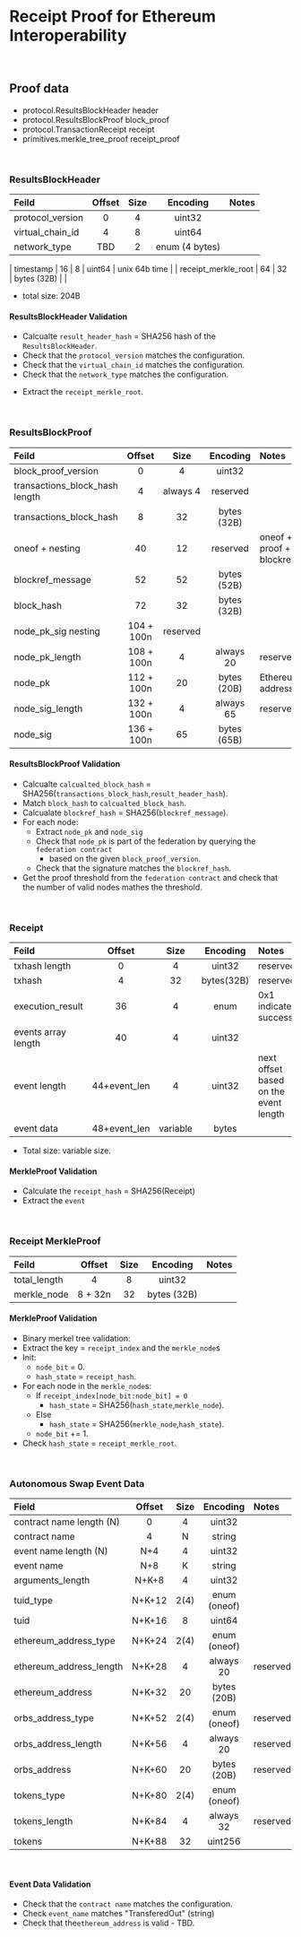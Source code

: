 # Receipt Proof for Ethereum Interoperability

&nbsp;
## Proof data
* protocol.ResultsBlockHeader header
* protocol.ResultsBlockProof block_proof
* protocol.TransactionReceipt receipt
* primitives.merkle_tree_proof receipt_proof

&nbsp;
### ResultsBlockHeader 

| Feild         | Offset        | Size          | Encoding      | Notes         |
|:------------- |:-------------:|:-------------:|:-------------:|:--------------|
| protocol_version | 0 | 4 | uint32 | |
| virtual_chain_id | 4 | 8 | uint64 | |
| network_type | TBD | 2 | enum (4 bytes) | |
<!--
| block_height | 8 | 8 | uint64 | To be replaced with version |
-->
| timestamp | 16 | 8 | uint64 | unix 64b time |
| receipt_merkle_root | 64 | 32 | bytes (32B) | |

* total size: 204B

#### ResultsBlockHeader Validation
* Calcualte `result_header_hash` = SHA256 hash of the `ResultsBlockHeader`.
* Check that the `protocol_version` matches the configuration.
* Check that the `virtual_chain_id` matches the configuration.
* Check that the `network_type` matches the configuration.
<!--
  * Check that the `timestamp` >`time` - `timeout_value`. 
-->
* Extract the `receipt_merkle_root`.

&nbsp;
### ResultsBlockProof

| Feild         | Offset        | Size          | Encoding      | Notes         |
|:------------- |:-------------:|:-------------:|:-------------:|:--------------|
| block_proof_version | 0 | 4 | uint32 | |
| transactions_block_hash length | 4 | always 4 | reserved |
| transactions_block_hash | 8 | 32 | bytes (32B)| |
| oneof + nesting | 40 | 12 | reserved | oneof + proof + blockref | 
| blockref_message | 52 | 52 | bytes (52B) |  |
| block_hash | 72 | 32 | bytes (32B)|  |
| node_pk_sig nesting | 104 + 100n | reserved | |
| node_pk_length | 108 + 100n | 4 | always 20 | reserved |
| node_pk | 112 + 100n | 20 | bytes (20B) | Ethereum address |
| node_sig_length | 132 + 100n | 4 | always 65 | reserved |
| node_sig | 136 + 100n | 65 | bytes (65B) |

#### ResultsBlockProof Validation
* Calcualte `calcualted_block_hash` = SHA256(`transactions_block_hash`,`result_header_hash`).
* Match `block_hash` to `calcualted_block_hash`.
* Calcualate `blockref_hash` = SHA256(`blockref_message`).
* For each node:
  * Extract `node_pk` and `node_sig`
  * Check that `node_pk` is part of the federation by querying the `federation contract`
	* based on the given `block_proof_version`.
  * Check that the signature matches the `blockref_hash`.
* Get the proof threshold from the `federation contract` and check that the number of valid nodes mathes the threshold.

&nbsp;
### Receipt

| Feild               | Offset        | Size          | Encoding      | Notes                                 |
|:--------------------|:-------------:|:-------------:|:-------------:|:--------------------------------------|
| txhash length       | 0             | 4             | uint32        | reserved                              |
| txhash              | 4             | 32            | bytes(32B)    | reserved                              |
| execution_result    | 36            | 4             | enum          | 0x1 indicates success                 |
| events array length | 40            | 4             | uint32        |                                       |
| event length        | 44+event_len  | 4             | uint32        | next offset based on the event length |
| event data          | 48+event_len  | variable      | bytes         |                                       |

* Total size: variable size. 

#### MerkleProof Validation
* Calculate the `receipt_hash` = SHA256(Receipt)
* Extract the `event`

&nbsp;
### Receipt MerkleProof

| Feild         | Offset   | Size | Encoding     | Notes         |
|:------------- |:--------:|:----:|:------------:|:--------------|
| total_length  | 4        | 8    | uint32       |               |
| merkle_node   | 8 + 32n  | 32   | bytes (32B)  |               |

#### MerkleProof Validation
* Binary merkel tree validation:
* Extract the key = `receipt_index` and the `merkle_node`s
* Init: 
  * `node_bit` = 0.
  * `hash_state` = `receipt_hash`.
* For each node in the `merkle_node`s:
  * If `receipt_index[node_bit:node_bit] = 0`
    * `hash_state` = SHA256(`hash_state`,`merkle_node`).
  * Else
	* `hash_state` = SHA256(`merkle_node`,`hash_state`).
  * `node_bit` += 1.
* Check `hash_state` = `receipt_merkle_root`.

&nbsp;
### Autonomous Swap Event Data

|          Field           | Offset | Size |  Encoding    |             Notes             |
|:-------------------------|:------:|:----:|:------------:|:------------------------------|
| contract name length (N) | 0      | 4    | uint32       |                               |
| contract name            | 4      | N    | string       |                               |
| event name length (N)    | N+4    | 4    | uint32       |                               |
| event name               | N+8    | K    | string       |                               |
| arguments_length         | N+K+8  | 4    | uint32       |                               |
| tuid_type                | N+K+12 | 2(4) | enum (oneof) |                               |
| tuid                     | N+K+16 | 8    | uint64       |                               |
| ethereum_address_type    | N+K+24 | 2(4) | enum (oneof) |                               |
| ethereum_address_length  | N+K+28 | 4    | always 20    | reserved                      |
| ethereum_address         | N+K+32 | 20   | bytes (20B)  |                               |
| orbs_address_type        | N+K+52 | 2(4) | enum (oneof) | reserved                      |
| orbs_address_length      | N+K+56 | 4    | always 20    | reserved                      |
| orbs_address             | N+K+60 | 20   | bytes (20B)  | reserved                      |
| tokens_type              | N+K+80 | 2(4) | enum (oneof) |                               |
| tokens_length            | N+K+84 | 4    | always 32    | reserved                      |
| tokens                   | N+K+88 | 32   | uint256      |                               |

&nbsp;
#### Event Data Validation
* Check that the `contract name` matches the configuration.
* Check `event_name` matches "TransferedOut" (string)
* Check that the`ethereum_address` is valid - TBD.

